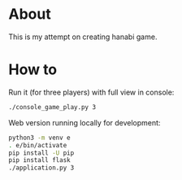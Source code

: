 # About
This is my attempt on creating hanabi game.


# How to
Run it (for three players) with full view in console:
```bash
./console_game_play.py 3
```

Web version running locally for development:
```bash
python3 -m venv e
. e/bin/activate
pip install -U pip
pip install flask
./application.py 3
```
